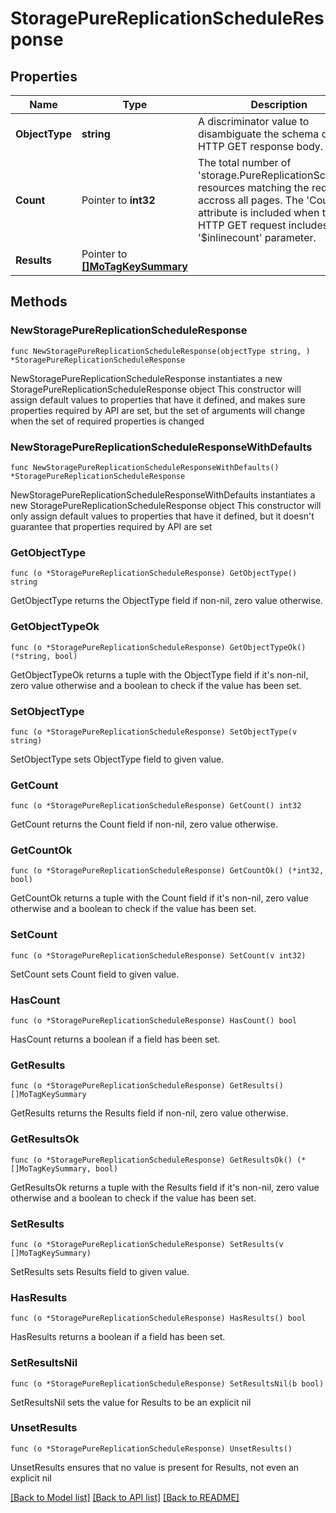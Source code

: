 # StoragePureReplicationScheduleResponse

## Properties

Name | Type | Description | Notes
------------ | ------------- | ------------- | -------------
**ObjectType** | **string** | A discriminator value to disambiguate the schema of a HTTP GET response body. | 
**Count** | Pointer to **int32** | The total number of &#39;storage.PureReplicationSchedule&#39; resources matching the request, accross all pages. The &#39;Count&#39; attribute is included when the HTTP GET request includes the &#39;$inlinecount&#39; parameter. | [optional] 
**Results** | Pointer to [**[]MoTagKeySummary**](MoTagKeySummary.md) |  | [optional] 

## Methods

### NewStoragePureReplicationScheduleResponse

`func NewStoragePureReplicationScheduleResponse(objectType string, ) *StoragePureReplicationScheduleResponse`

NewStoragePureReplicationScheduleResponse instantiates a new StoragePureReplicationScheduleResponse object
This constructor will assign default values to properties that have it defined,
and makes sure properties required by API are set, but the set of arguments
will change when the set of required properties is changed

### NewStoragePureReplicationScheduleResponseWithDefaults

`func NewStoragePureReplicationScheduleResponseWithDefaults() *StoragePureReplicationScheduleResponse`

NewStoragePureReplicationScheduleResponseWithDefaults instantiates a new StoragePureReplicationScheduleResponse object
This constructor will only assign default values to properties that have it defined,
but it doesn't guarantee that properties required by API are set

### GetObjectType

`func (o *StoragePureReplicationScheduleResponse) GetObjectType() string`

GetObjectType returns the ObjectType field if non-nil, zero value otherwise.

### GetObjectTypeOk

`func (o *StoragePureReplicationScheduleResponse) GetObjectTypeOk() (*string, bool)`

GetObjectTypeOk returns a tuple with the ObjectType field if it's non-nil, zero value otherwise
and a boolean to check if the value has been set.

### SetObjectType

`func (o *StoragePureReplicationScheduleResponse) SetObjectType(v string)`

SetObjectType sets ObjectType field to given value.


### GetCount

`func (o *StoragePureReplicationScheduleResponse) GetCount() int32`

GetCount returns the Count field if non-nil, zero value otherwise.

### GetCountOk

`func (o *StoragePureReplicationScheduleResponse) GetCountOk() (*int32, bool)`

GetCountOk returns a tuple with the Count field if it's non-nil, zero value otherwise
and a boolean to check if the value has been set.

### SetCount

`func (o *StoragePureReplicationScheduleResponse) SetCount(v int32)`

SetCount sets Count field to given value.

### HasCount

`func (o *StoragePureReplicationScheduleResponse) HasCount() bool`

HasCount returns a boolean if a field has been set.

### GetResults

`func (o *StoragePureReplicationScheduleResponse) GetResults() []MoTagKeySummary`

GetResults returns the Results field if non-nil, zero value otherwise.

### GetResultsOk

`func (o *StoragePureReplicationScheduleResponse) GetResultsOk() (*[]MoTagKeySummary, bool)`

GetResultsOk returns a tuple with the Results field if it's non-nil, zero value otherwise
and a boolean to check if the value has been set.

### SetResults

`func (o *StoragePureReplicationScheduleResponse) SetResults(v []MoTagKeySummary)`

SetResults sets Results field to given value.

### HasResults

`func (o *StoragePureReplicationScheduleResponse) HasResults() bool`

HasResults returns a boolean if a field has been set.

### SetResultsNil

`func (o *StoragePureReplicationScheduleResponse) SetResultsNil(b bool)`

 SetResultsNil sets the value for Results to be an explicit nil

### UnsetResults
`func (o *StoragePureReplicationScheduleResponse) UnsetResults()`

UnsetResults ensures that no value is present for Results, not even an explicit nil

[[Back to Model list]](../README.md#documentation-for-models) [[Back to API list]](../README.md#documentation-for-api-endpoints) [[Back to README]](../README.md)



